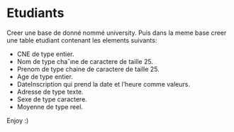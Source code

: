 # Etudiants
Creer une base de donné nommé university.
Puis dans la meme base creer une table etudiant contenant les elements suivants:

- CNE de type entier.
- Nom de type chaˆıne de caractere de taille 25.
- Prenom de type chaine de caractere de taille 25.
- Age de type entier.
- DateInscription qui prend la date et l’heure comme valeurs.
- Adresse de type texte.
- Sexe de type caractere.
- Moyenne de type reel.

Enjoy :)
